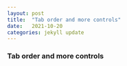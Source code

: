 ```yaml
---
layout: post
title:  "Tab order and more controls"
date:   2021-10-20
categories: jekyll update
---
```


### Tab order and more controls
